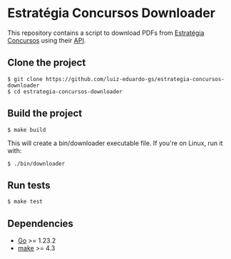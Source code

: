 # Estratégia Concursos Downloader

This repository contains a script to download PDFs from [Estratégia Concursos](https://www.estrategiaconcursos.com.br)
using their [API](https://api.estrategiaconcursos.com.br).

## Clone the project

```
$ git clone https://github.com/luiz-eduardo-gs/estrategia-concursos-downloader
$ cd estrategia-concursos-downloader
```
## Build the project

```
$ make build 
```

This will create a bin/downloader executable file. If you're on Linux, run it with:

```
$ ./bin/downloader
```

## Run tests

```
$ make test
```

## Dependencies
* [Go](https://go.dev/) >= 1.23.2
* [make](https://www.gnu.org/software/make/) >= 4.3